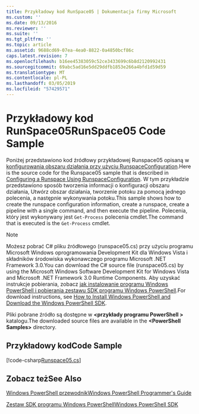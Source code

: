 ```yaml
---
title: Przykładowy kod RunSpace05 | Dokumentacja firmy Microsoft
ms.custom: ''
ms.date: 09/13/2016
ms.reviewer: ''
ms.suite: ''
ms.tgt_pltfrm: ''
ms.topic: article
ms.assetid: 9688cd69-07ea-4ea0-8822-0a4850bcf86c
caps.latest.revision: 7
ms.openlocfilehash: b16ee45383059c52ce3433699c6b8d2120992431
ms.sourcegitcommit: 69abc5ad16e5dd29ddfb1853e266a4bfd1d59d59
ms.translationtype: MT
ms.contentlocale: pl-PL
ms.lasthandoff: 03/05/2019
ms.locfileid: "57429571"
---
```

# <a name="runspace05-code-sample"></a><span data-ttu-id="a542e-102">Przykładowy kod RunSpace05</span><span class="sxs-lookup"><span data-stu-id="a542e-102">RunSpace05 Code Sample</span></span>

<span data-ttu-id="a542e-103">Poniżej przedstawiono kod źródłowy przykładowej Runspace05 opisaną w [konfigurowania obszaru działania przy użyciu RunspaceConfiguration](http://msdn.microsoft.com/en-us/42681d19-2d05-4975-befd-afb1990e79b2).</span><span class="sxs-lookup"><span data-stu-id="a542e-103">Here is the source code for the Runspace05 sample that is described in [Configuring a Runspace Using RunspaceConfiguration](http://msdn.microsoft.com/en-us/42681d19-2d05-4975-befd-afb1990e79b2).</span></span> <span data-ttu-id="a542e-104">W tym przykładzie przedstawiono sposób tworzenia informacji o konfiguracji obszaru działania, Utwórz obszar działania, tworzenie potoku za pomocą jednego polecenia, a następnie wykonywania potoku.</span><span class="sxs-lookup"><span data-stu-id="a542e-104">This sample shows how to create the runspace configuration information, create a runspace, create a pipeline with a single command, and then execute the pipeline.</span></span> <span data-ttu-id="a542e-105">Polecenia, który jest wykonywany jest `Get-Process` polecenia cmdlet.</span><span class="sxs-lookup"><span data-stu-id="a542e-105">The command that is executed is the `Get-Process` cmdlet.</span></span>

> [!NOTE]
> <span data-ttu-id="a542e-106">Możesz pobrać C# pliku źródłowego (runspace05.cs) przy użyciu programu Microsoft Windows oprogramowania Development Kit dla Windows Vista i składników środowiska wykonawczego programu Microsoft .NET Framework 3.0.</span><span class="sxs-lookup"><span data-stu-id="a542e-106">You can download the C# source file (runspace05.cs) by using the Microsoft Windows Software Development Kit for Windows Vista and Microsoft .NET Framework 3.0 Runtime Components.</span></span> <span data-ttu-id="a542e-107">Aby uzyskać instrukcje pobierania, zobacz [jak instalowanie programu Windows PowerShell i pobierania zestawu SDK programu Windows PowerShell](/powershell/developer/installing-the-windows-powershell-sdk).</span><span class="sxs-lookup"><span data-stu-id="a542e-107">For download instructions, see [How to Install Windows PowerShell and Download the Windows PowerShell SDK](/powershell/developer/installing-the-windows-powershell-sdk).</span></span>
>
> <span data-ttu-id="a542e-108">Pliki pobrane źródło są dostępne w  **\<przykłady programu PowerShell >** katalogu.</span><span class="sxs-lookup"><span data-stu-id="a542e-108">The downloaded source files are available in the **\<PowerShell Samples>** directory.</span></span>

## <a name="code-sample"></a><span data-ttu-id="a542e-109">Przykładowy kod</span><span class="sxs-lookup"><span data-stu-id="a542e-109">Code Sample</span></span>

[!code-csharp[Runspace05.cs](../../powershell-sdk-samples/SDK-2.0/csharp/Runspace05/Runspace05.cs#L11-L86 "Runspace05.cs")]

## <a name="see-also"></a><span data-ttu-id="a542e-110">Zobacz też</span><span class="sxs-lookup"><span data-stu-id="a542e-110">See Also</span></span>

[<span data-ttu-id="a542e-111">Windows PowerShell przewodnik</span><span class="sxs-lookup"><span data-stu-id="a542e-111">Windows PowerShell Programmer's Guide</span></span>](./windows-powershell-programmer-s-guide.md)

[<span data-ttu-id="a542e-112">Zestaw SDK programu Windows PowerShell</span><span class="sxs-lookup"><span data-stu-id="a542e-112">Windows PowerShell SDK</span></span>](../windows-powershell-reference.md)